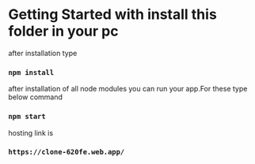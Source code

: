 # Getting Started with install this folder in your pc

after installation type

### `npm install`

after installation of all node modules you can run your app.For these type below command

### `npm start`

hosting link is 

### `https://clone-620fe.web.app/`

